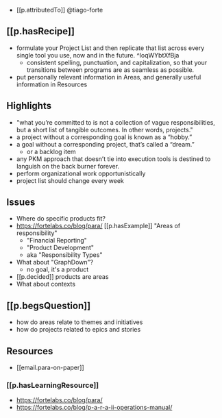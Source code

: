 


- [[p.attributedTo]] @tiago-forte

## [[p.hasRecipe]]

- formulate your Project List and then replicate that list across every single tool you use, now and in the future. ^IoqWYbtXfBja
  - consistent spelling, punctuation, and capitalization, so that your transitions between programs are as seamless as possible.
-  put personally relevant information in Areas, and generally useful information in Resources
## Highlights

- "what you’re committed to is not a collection of vague responsibilities, but a short list of tangible outcomes. In other words, projects."
- a project without a corresponding goal is known as a “hobby.”
- a goal without a corresponding project, that’s called a “dream.”
  - or a backlog item
- any PKM approach that doesn’t tie into execution tools is destined to languish on the back burner forever.
- perform organizational work opportunistically
- project list should change every week

## Issues

- Where do specific products fit?
 - https://fortelabs.co/blog/para/ [[p.hasExample]] "Areas of responsibility"
   - "Financial Reporting" 
   - "Product Development"
   - aka "Responsibility Types"
 - What about "GraphDown"? 
   - no goal, it's a product
 - [[p.decided]] products are areas
- What about contexts

## [[p.begsQuestion]]

- how do areas relate to themes and initiatives
- how do projects related to epics and stories

## Resources

- [[email.para-on-paper]]

### [[p.hasLearningResource]] 

- https://fortelabs.co/blog/para/
- https://fortelabs.co/blog/p-a-r-a-ii-operations-manual/
